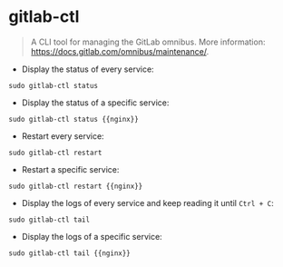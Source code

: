 # gitlab-ctl

> A CLI tool for managing the GitLab omnibus.
> More information: <https://docs.gitlab.com/omnibus/maintenance/>.

- Display the status of every service:

`sudo gitlab-ctl status`

- Display the status of a specific service:

`sudo gitlab-ctl status {{nginx}}`

- Restart every service:

`sudo gitlab-ctl restart`

- Restart a specific service:

`sudo gitlab-ctl restart {{nginx}}`

- Display the logs of every service and keep reading it until `Ctrl + C`:

`sudo gitlab-ctl tail`

- Display the logs of a specific service:

`sudo gitlab-ctl tail {{nginx}}`
